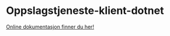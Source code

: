 # Oppslagstjeneste-klient-dotnet

[Online dokumentasjon finner du her!](http://difi.github.io/oppslagstjeneste-klient-dotnet)
